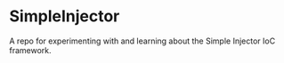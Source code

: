 # SimpleInjector
A repo for experimenting with and learning about the Simple Injector IoC framework.
